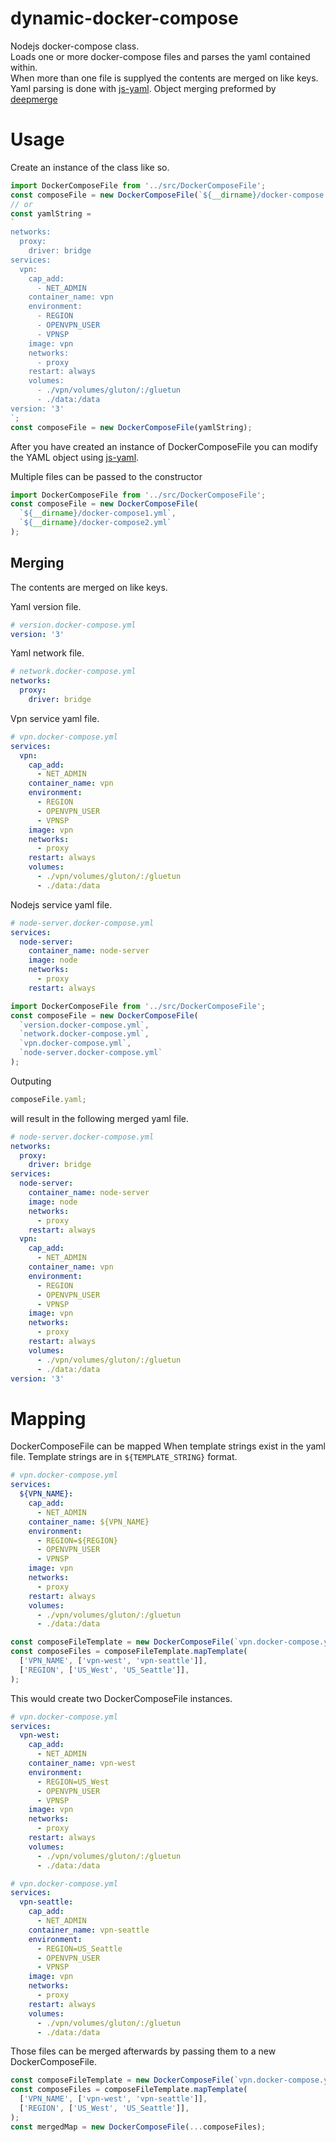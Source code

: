 # dynamic-docker-compose
Nodejs docker-compose class.  
Loads one or more docker-compose files and parses the yaml contained within.  
When more than one file is supplyed the contents are merged on like keys.
Yaml parsing is done with [js-yaml](https://www.npmjs.com/package/js-yaml).
Object merging preformed by [deepmerge](https://www.npmjs.com/package/deepmerge)


# Usage
Create an instance of the class like so.
```javascript
import DockerComposeFile from '../src/DockerComposeFile';
const composeFile = new DockerComposeFile(`${__dirname}/docker-compose.yml`);
// or 
const yamlString = 
`
networks:
  proxy:
    driver: bridge
services:
  vpn:
    cap_add:
      - NET_ADMIN
    container_name: vpn
    environment:
      - REGION
      - OPENVPN_USER
      - VPNSP
    image: vpn
    networks:
      - proxy
    restart: always
    volumes:
      - ./vpn/volumes/gluton/:/gluetun
      - ./data:/data
version: '3'
`;
const composeFile = new DockerComposeFile(yamlString);
```

After you have created an instance of DockerComposeFile you can modify the YAML object using [js-yaml](https://www.npmjs.com/package/js-yaml).  

Multiple files can be passed to the constructor 
```javascript
import DockerComposeFile from '../src/DockerComposeFile';
const composeFile = new DockerComposeFile(
  `${__dirname}/docker-compose1.yml`, 
  `${__dirname}/docker-compose2.yml`
);
```  
## Merging
The contents are merged on like keys.  

Yaml version file.  
```yaml
# version.docker-compose.yml
version: '3'
```

Yaml network file.  
```yaml
# network.docker-compose.yml
networks:
  proxy:
    driver: bridge
```

Vpn service yaml file.
```yaml
# vpn.docker-compose.yml
services:
  vpn:
    cap_add:
      - NET_ADMIN
    container_name: vpn
    environment:
      - REGION
      - OPENVPN_USER
      - VPNSP
    image: vpn
    networks:
      - proxy
    restart: always
    volumes:
      - ./vpn/volumes/gluton/:/gluetun
      - ./data:/data
```

Nodejs service yaml file.
```yaml
# node-server.docker-compose.yml
services:
  node-server:
    container_name: node-server
    image: node
    networks:
      - proxy
    restart: always
```


```javascript
import DockerComposeFile from '../src/DockerComposeFile';
const composeFile = new DockerComposeFile(
  `version.docker-compose.yml`, 
  `network.docker-compose.yml`,
  `vpn.docker-compose.yml`,
  `node-server.docker-compose.yml`
);
```  

Outputing 
```javascript
composeFile.yaml;
```  
will result in the following merged yaml file.
```yaml
# node-server.docker-compose.yml
networks:
  proxy:
    driver: bridge
services:
  node-server:
    container_name: node-server
    image: node
    networks:
      - proxy
    restart: always
  vpn:
    cap_add:
      - NET_ADMIN
    container_name: vpn
    environment:
      - REGION
      - OPENVPN_USER
      - VPNSP
    image: vpn
    networks:
      - proxy
    restart: always
    volumes:
      - ./vpn/volumes/gluton/:/gluetun
      - ./data:/data
version: '3'
```

# Mapping 
DockerComposeFile can be mapped When template strings exist in the yaml file.
Template strings are in `${TEMPLATE_STRING}` format.

```yaml
# vpn.docker-compose.yml
services:
  ${VPN_NAME}:
    cap_add:
      - NET_ADMIN
    container_name: ${VPN_NAME}
    environment:
      - REGION=${REGION}
      - OPENVPN_USER
      - VPNSP
    image: vpn
    networks:
      - proxy
    restart: always
    volumes:
      - ./vpn/volumes/gluton/:/gluetun
      - ./data:/data
```

```javascript
const composeFileTemplate = new DockerComposeFile(`vpn.docker-compose.yml`);
const composeFiles = composeFileTemplate.mapTemplate(
  ['VPN_NAME', ['vpn-west', 'vpn-seattle']],
  ['REGION', ['US_West', 'US_Seattle']],
);
```

This would create two DockerComposeFile instances.
```yaml
# vpn.docker-compose.yml
services:
  vpn-west:
    cap_add:
      - NET_ADMIN
    container_name: vpn-west
    environment:
      - REGION=US_West
      - OPENVPN_USER
      - VPNSP
    image: vpn
    networks:
      - proxy
    restart: always
    volumes:
      - ./vpn/volumes/gluton/:/gluetun
      - ./data:/data
```
```yaml
# vpn.docker-compose.yml
services:
  vpn-seattle:
    cap_add:
      - NET_ADMIN
    container_name: vpn-seattle
    environment:
      - REGION=US_Seattle
      - OPENVPN_USER
      - VPNSP
    image: vpn
    networks:
      - proxy
    restart: always
    volumes:
      - ./vpn/volumes/gluton/:/gluetun
      - ./data:/data
```

Those files can be merged afterwards by passing them to a new DockerComposeFile.

```javascript
const composeFileTemplate = new DockerComposeFile(`vpn.docker-compose.yml`);
const composeFiles = composeFileTemplate.mapTemplate(
  ['VPN_NAME', ['vpn-west', 'vpn-seattle']],
  ['REGION', ['US_West', 'US_Seattle']],
);
const mergedMap = new DockerComposeFile(...composeFiles);
```